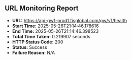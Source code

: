 ## URL Monitoring Report

- **URL:** https://api-gw1-prod1.fisglobal.com/gw/v1/health
- **Start Time:** 2025-05-26T21:14:46.178616
- **End Time:** 2025-05-26T21:14:46.398523
- **Total Time Taken:** 0.219907 seconds
- **HTTP Status Code:** 200
- **Status:** Success
- **Failure Reason:** N/A
